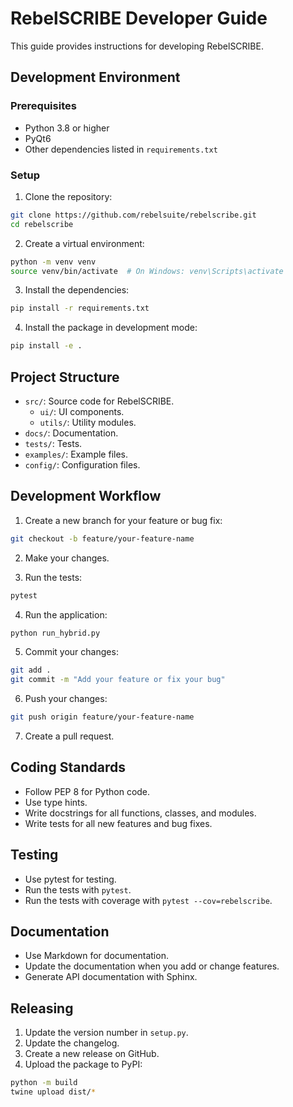 # RebelSCRIBE Developer Guide

This guide provides instructions for developing RebelSCRIBE.

## Development Environment

### Prerequisites

- Python 3.8 or higher
- PyQt6
- Other dependencies listed in `requirements.txt`

### Setup

1. Clone the repository:

```bash
git clone https://github.com/rebelsuite/rebelscribe.git
cd rebelscribe
```

2. Create a virtual environment:

```bash
python -m venv venv
source venv/bin/activate  # On Windows: venv\Scripts\activate
```

3. Install the dependencies:

```bash
pip install -r requirements.txt
```

4. Install the package in development mode:

```bash
pip install -e .
```

## Project Structure

- `src/`: Source code for RebelSCRIBE.
  - `ui/`: UI components.
  - `utils/`: Utility modules.
- `docs/`: Documentation.
- `tests/`: Tests.
- `examples/`: Example files.
- `config/`: Configuration files.

## Development Workflow

1. Create a new branch for your feature or bug fix:

```bash
git checkout -b feature/your-feature-name
```

2. Make your changes.

3. Run the tests:

```bash
pytest
```

4. Run the application:

```bash
python run_hybrid.py
```

5. Commit your changes:

```bash
git add .
git commit -m "Add your feature or fix your bug"
```

6. Push your changes:

```bash
git push origin feature/your-feature-name
```

7. Create a pull request.

## Coding Standards

- Follow PEP 8 for Python code.
- Use type hints.
- Write docstrings for all functions, classes, and modules.
- Write tests for all new features and bug fixes.

## Testing

- Use pytest for testing.
- Run the tests with `pytest`.
- Run the tests with coverage with `pytest --cov=rebelscribe`.

## Documentation

- Use Markdown for documentation.
- Update the documentation when you add or change features.
- Generate API documentation with Sphinx.

## Releasing

1. Update the version number in `setup.py`.
2. Update the changelog.
3. Create a new release on GitHub.
4. Upload the package to PyPI:

```bash
python -m build
twine upload dist/*
```
